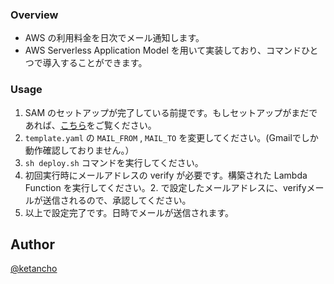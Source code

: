### Overview
* AWS の利用料金を日次でメール通知します。
* AWS Serverless Application Model を用いて実装しており、コマンドひとつで導入することができます。

### Usage

1. SAM のセットアップが完了している前提です。もしセットアップがまだであれば、[こちら](http://www.ketancho.net/entry/2017/12/25/030849)をご覧ください。
2. `template.yaml` の `MAIL_FROM` , `MAIL_TO` を変更してください。(Gmailでしか動作確認しておりません。）
3. `sh deploy.sh` コマンドを実行してください。
4. 初回実行時にメールアドレスの verify が必要です。構築された Lambda Function を実行してください。2. で設定したメールアドレスに、verifyメールが送信されるので、承認してください。
5. 以上で設定完了です。日時でメールが送信されます。


## Author

[@ketancho](https://twitter.com/ketancho)
